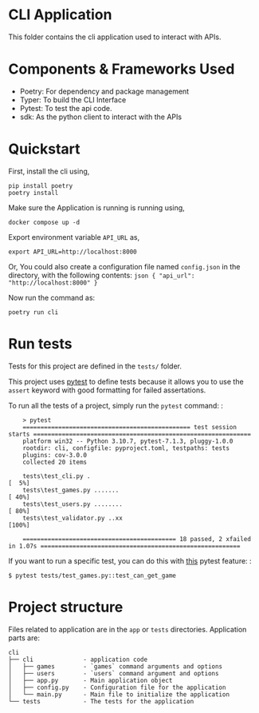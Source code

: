 CLI Application
==========

This folder contains the cli application used to interact with APIs.

Components & Frameworks Used
==========

- Poetry: For dependency and package management
- Typer: To build the CLI Interface
- Pytest: To test the api code.
- sdk: As the python client to interact with the APIs

Quickstart
==========

First, install the cli using,

    pip install poetry
    poetry install

Make sure the Application is running is running using,
    
    docker compose up -d

Export environment variable `API_URL` as,

    export API_URL=http://localhost:8000

Or, You could also create a configuration file named `config.json` in the directory, with the following contents:
    ```json
    {
        "api_url": "http://localhost:8000"
    }
    ```

Now run the command as:

    poetry run cli

Run tests
=========

Tests for this project are defined in the `tests/` folder.

This project uses [pytest](https://docs.pytest.org/) to define tests
because it allows you to use the `assert` keyword with good formatting
for failed assertations.

To run all the tests of a project, simply run the `pytest` command: :
```shell
    > pytest
    =============================================== test session starts =============================================================
    platform win32 -- Python 3.10.7, pytest-7.1.3, pluggy-1.0.0
    rootdir: cli, configfile: pyproject.toml, testpaths: tests
    plugins: cov-3.0.0
    collected 20 items

    tests\test_cli.py .                                                                                                 [  5%]
    tests\test_games.py .......                                                                                         [ 40%]
    tests\test_users.py ........                                                                                        [ 80%]
    tests\test_validator.py ..xx                                                                                        [100%]

    =========================================== 18 passed, 2 xfailed in 1.07s ========================================================
``` 
If you want to run a specific test, you can do this with
[this](https://docs.pytest.org/en/latest/usage.html#specifying-tests-selecting-tests)
pytest feature: :

    $ pytest tests/test_games.py::test_can_get_game

Project structure
=================

Files related to application are in the `app` or `tests` directories.
Application parts are:

    cli
    ├── cli              - application code
    │   ├── games        - `games` command arguments and options
    │   ├── users        - `users` command argument and options
    │   ├── app.py       - Main application object
    │   ├── config.py    - Configuration file for the application
    │   └── main.py      - Main file to initialize the application
    └── tests            - The tests for the application
